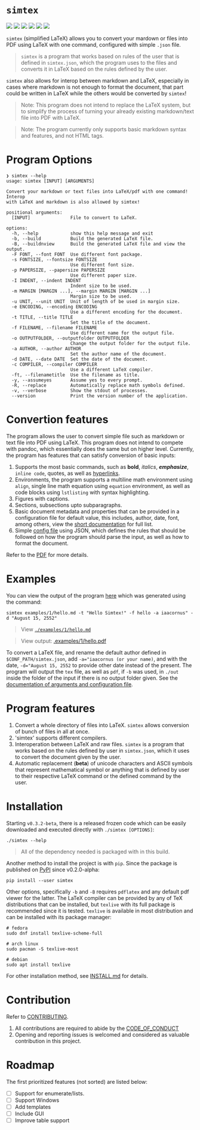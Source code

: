 # `simtex`

![](https://api.codiga.io/project/34276/score/svg)
![](https://github.com/iaacornus/simtex/actions/workflows/pytest.yaml/badge.svg)
![](https://img.shields.io/pypi/v/simtex?label=pypi%20package)
![](https://img.shields.io/pypi/dm/simtex)
![](https://img.shields.io/github/license/iaacornus/simtex)
![](https://badgen.net/pypi/python/simtex)

`simtex` (simplified LaTeX) allows you to convert your mardown or files
into PDF using LaTeX with one command, configured with simple `.json` file.

> `simtex` is a program that works based on rules of the user that is
defined in `simtex.json`, which the program uses to the files and converts
it in LaTeX based on the rules defined by the user.

`simtex` also allows for interop between markdown and LaTeX, especially in cases
where markdown is not enough to format the document, that part could be written
in LaTeX while the others would be converted by `simtex`!

> Note: This program does not intend to replace the LaTeX system, but to
simplify the process of turning your already existing markdown/text file
into PDF with LaTeX.

> Note: The program currently only supports basic markdown syntax and
features, and not HTML tags.

# Program Options

```
❯ simtex --help
usage: simtex [INPUT] [ARGUMENTS]

Convert your markdown or text files into LaTeX/pdf with one command! Interop
with LaTeX and markdown is also allowed by simtex!

positional arguments:
  [INPUT]               File to convert to LaTeX.

options:
  -h, --help            show this help message and exit
  -b, --build           Build the generated LaTeX file.
  -B, --buildnview      Build the generated LaTeX file and view the output.
  -F FONT, --font FONT  Use different font package.
  -s FONTSIZE, --fontsize FONTSIZE
                        Use different font size.
  -p PAPERSIZE, --papersize PAPERSIZE
                        Use different paper size.
  -I INDENT, --indent INDENT
                        Indent size to be used.
  -m MARGIN [MARGIN ...], --margin MARGIN [MARGIN ...]
                        Margin size to be used.
  -u UNIT, --unit UNIT  Unit of length of be used in margin size.
  -e ENCODING, --encoding ENCODING
                        Use a different encoding for the document.
  -t TITLE, --title TITLE
                        Set the title of the document.
  -f FILENAME, --filename FILENAME
                        Use different name for the output file.
  -o OUTPUTFOLDER, --outputfolder OUTPUTFOLDER
                        Change the output folder for the output file.
  -a AUTHOR, --author AUTHOR
                        Set the author name of the document.
  -d DATE, --date DATE  Set the date of the document.
  -c COMPILER, --compiler COMPILER
                        Use a different LaTeX compiler.
  -ft, --filenametitle  Use the filename as title.
  -y, --assumeyes       Assume yes to every prompt.
  -R, --replace         Automatically replace math symbols defined.
  -v, --verbose         Show the stdout of processes.
  --version             Print the version number of the application.
```

# Convertion features

The program allows the user to convert simple file such as markdown or text
file into PDF using LaTeX. This program does not intend to compete with pandoc,
which essentially does the same but on higher level. Currently, the program
has features that can satisfy conversion of basic inputs:

1. Supports the most basic commands, such as **bold**, _italics_,
**_emphasize_**, `inline code`, quotes, as well as [hyperlinks](hyperlinks).
2. Environments, the program supports a multiline math environment using
`align`, single line math equation using `equation` environment, as well as
code blocks using `lstlisting` with syntax highlighting.
3. Figures with captions.
4. Sections, subsections upto subparagraphs.
5. Basic document metadata and properties that can be provided in a
configuration file for default value, this includes, author, date, font, among
others, view the [short documentation](./examples/config/README.md) for full
list.
6. Simple [config file](./examples/config/simtex.json) using JSON, which
defines the rules that should be followed on how the program should parse the
input, as well as how to format the document.

Refer to the [PDF](./examples/1/out/hello.pdf) for more details.

# Examples

You can view the output of the program [here](./examples/1/out/hello.pdf) which was
generated using the command:

```
simtex examples/1/hello.md -t "Hello Simtex!" -f hello -a iaacornus" -d "August 15, 2552"
```

> View [`./examples/1/hello.md`](./examples/1/example.md)

> View output: [.examples/1/hello.pdf](./examples/1/out/hello.pdf)

To convert a LaTeX file, and rename the default author defined in
`$CONF_PATH/simtex.json`, add `-a="iaacornus (or your name)`, and with the
date, `-d="August 15, 2552` to provide other date instead of the present. The
program will output the `tex` file, as well as `pdf`, if `-b` was used, in `./out`
inside the folder of the input if there is no output folder given. See the
[documentation of arguments and configuration file](./examples/config/README.md).

# Program features

1. Convert a whole directory of files into LaTeX. `simtex` allows conversion of
bunch of files in all at once.
2. 'simtex' supports different compilers.
3. Interoperation between LaTeX and raw files. `simtex` is a program
that works based on the rules defined by user in `simtex.json`, which it uses
to convert the document given by the user.
4. Automatic replacement (**beta**) of unicode characters and ASCII symbols that represent mathematical symbol or anything that is defined by user to their respective LaTeX command or the defined command by the user.

# Installation

Starting `v0.3.2-beta`, there is a released frozen code which can be easily downloaded
and executed directly with `./simtex [OPTIONS]`:

```
./simtex --help
```

> All of the dependency needed is packaged with in this build.

Another method to install the project is with `pip`. Since the package is
published on [PyPI](https://pypi.org/project/simtex/) since v0.2.0-alpha:

```
pip install --user simtex
```

Other options, specifically `-b` and `-B` requires `pdflatex` and any default
pdf viewer for the latter. The LaTeX compiler can be provided by any of TeX
distributions that can be installed, but `texlive` with its full package is
recommended since it is tested. `texlive` is available in most distribution
and can be installed with its package manager:

```
# fedora
sudo dnf install texlive-scheme-full

# arch linux
sudo pacman -S texlive-most

# debian
sudo apt install texlive
```

For other installation method, see [INSTALL.md](INSTALL.md) for details.

# Contribution

Refer to [CONTRIBUTING](CONTRIBUTING.md).

1. All contributions are required to abide by the [CODE_OF_CONDUCT](CODE_OF_CONDUCT.md)
2. Opening and reporting issues is welcomed and considered as valuable contribution in this project.

# Roadmap

The first prioritized features (not sorted) are listed below:

- [ ] Support for enumerate/lists.
- [ ] Support Windows
- [ ] Add templates
- [ ] Include GUI
- [ ] Improve table support
